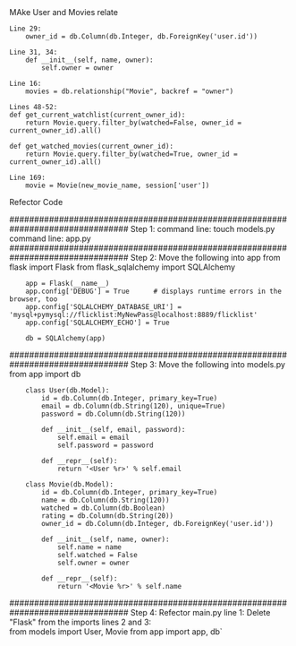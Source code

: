 <!-- Studio Solution -->

<!-- TODO 1 --> MAke User and Movies relate
    Line 29:
        owner_id = db.Column(db.Integer, db.ForeignKey('user.id'))

    Line 31, 34:
        def __init__(self, name, owner):
            self.owner = owner

    Line 16: 
        movies = db.relationship("Movie", backref = "owner")

    Lines 48-52:
    def get_current_watchlist(current_owner_id):
        return Movie.query.filter_by(watched=False, owner_id = current_owner_id).all()

    def get_watched_movies(current_owner_id):
        return Movie.query.filter_by(watched=True, owner_id = current_owner_id).all()

    Line 169:
        movie = Movie(new_movie_name, session['user'])


<!-- TODO 2 --> Refector Code
################################################################################
    Step 1:
        command line: touch models.py
        command line: app.py
################################################################################
    Step 2: Move the following into app
        from flask import Flask
        from flask_sqlalchemy import SQLAlchemy

        app = Flask(__name__)
        app.config['DEBUG'] = True      # displays runtime errors in the browser, too
        app.config['SQLALCHEMY_DATABASE_URI'] = 'mysql+pymysql://flicklist:MyNewPass@localhost:8889/flicklist'
        app.config['SQLALCHEMY_ECHO'] = True

        db = SQLAlchemy(app)
################################################################################
    Step 3: Move the following into models.py
        from app import db

        class User(db.Model):
            id = db.Column(db.Integer, primary_key=True)
            email = db.Column(db.String(120), unique=True)
            password = db.Column(db.String(120))
            
            def __init__(self, email, password):
                self.email = email
                self.password = password

            def __repr__(self):
                return '<User %r>' % self.email

        class Movie(db.Model):
            id = db.Column(db.Integer, primary_key=True)
            name = db.Column(db.String(120))
            watched = db.Column(db.Boolean)
            rating = db.Column(db.String(20))
            owner_id = db.Column(db.Integer, db.ForeignKey('user.id'))

            def __init__(self, name, owner):
                self.name = name
                self.watched = False
                self.owner = owner

            def __repr__(self):
                return '<Movie %r>' % self.name
################################################################################
    Step 4: Refector main.py
        line 1: 
            Delete "Flask" from the imports
        lines 2 and 3:            
            from models import User, Movie
            from app import app, db`


